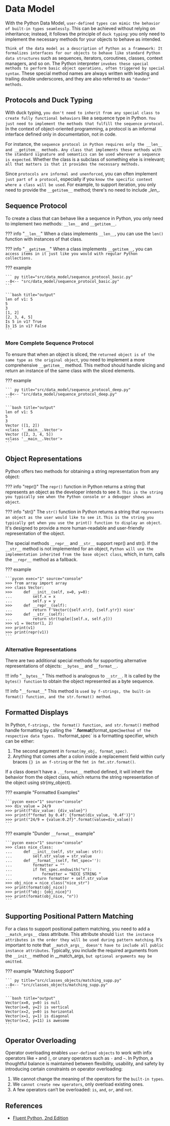 # Data Model

With the Python Data Model, `user-defined types can mimic the behavior of built-in types seamlessly`. This can be achieved without relying on inheritance; instead, it follows the principle of `duck typing`: you only need to implement the necessary methods for your objects to behave as intended.

`Think of the data model as a description of Python as a framework: It formalizes interfaces for our objects to behave like standard Python data structures` such as sequences, iterators, coroutines, classes, context managers, and so on. The Python interpreter `invokes these special methods to perform basic object operations, often triggered by special syntax`. These special method names are always written with leading and trailing double underscores, and they are also referred to as `"dunder" methods`.

## Protocols and Duck Typing

With duck typing, `you don't need to inherit from any special class to create fully functional behaviors` like a sequence type in Python. `You just need to implement the methods that fulfill the sequence protocol`. In the context of object-oriented programming, a protocol is an informal interface defined only in documentation, not in code.

For instance, the `sequence protocol in Python requires only the __len__ and __getitem__ methods.` `Any class that implements these methods with the standard signature and semantics can be used wherever a sequence is expected`. Whether the class is a subclass of something else is irrelevant; `all that matters is that it provides the necessary methods.`

Since `protocols are informal and unenforced`, you can often implement `just part of a protocol`, especially if you `know the specific context where a class will be used`. For example, to support iteration, you only need to provide the `__getitem__` method; there's no need to include \__len__.

## Sequence Protocol

To create a class that can behave like a sequence in Python, you only need to implement two methods: `__len__` and `__getitem__`.

??? info "`__len__`"
    When a class implements `__len__`, you can use the `len()` function with instances of that class.

??? info "`__getitem__`"
    When a class implements `__getitem__`, you can `access items in it just like you would with regular Python collections.`

??? example

    ``` py title="src/data_model/sequence_protocol_basic.py"
    --8<-- "src/data_model/sequence_protocol_basic.py"
    ```

    ```bash title="output"
    len of v1: 5
    5
    3
    [1, 2]
    [2, 3, 4, 5]
    Is 5 in v1? True
    Is 15 in v1? False
    ```

### More Complete Sequence Protocol

To ensure that when an object is sliced, the `returned object is of the same type as the original object`, you need to implement a more comprehensive `__getitem__` method. This method should handle slicing and return an instance of the same class with the sliced elements.

??? example

    ``` py title="src/data_model/sequence_protocol_deep.py"
    --8<-- "src/data_model/sequence_protocol_deep.py"
    ```

    ```bash title="output"
    len of v1: 5
    5
    3
    Vector ([1, 2])
    <class '__main__.Vector'>
    Vector ([2, 3, 4, 5])
    <class '__main__.Vector'>
    ```

## Object Representations

Python offers two methods for obtaining a string representation from any object:

??? info "repr()"
    The `repr()` function in Python returns a string that represents an object as the developer intends to see it. `This is the string you typically see when the Python console or a debugger shows an object`.

??? info "str()"
    The `str()` function in Python returns a string that `represents an object as the user would like to see it`. `This is the string you typically get when you use the print() function to display an object`. It's designed to provide a more human-readable and user-friendly representation of the object.

The special methods `__repr__` and `__str__` support repr() and str(). If the `__str__` method is not implemented for an object, `Python will use the implementation inherited from the base object class`, which, in turn, calls the `__repr__` method as a fallback.

??? example

    ```pycon exec="1" source="console"
    >>> from array import array
    >>> class Vector:
    >>>     def __init__(self, x=0, y=0):
    ...         self.x = x
    ...         self.y = y
    >>>     def __repr__(self):
    ...         return f'Vector({self.x!r}, {self.y!r}) nice'
    >>>     def __str__(self):
    ...         return str(tuple([self.x, self.y]))
    >>> v1 = Vector(1, 2)
    >>> print(v1)
    >>> print(repr(v1))
    ```

### Alternative Representations

There are two additional special methods for supporting alternative representations of objects: `__bytes__` and `__format__`.

!!! info "`__bytes__`"
    This method is analogous to `__str__`. It is called by the `bytes() function` to obtain the object represented as a byte sequence.

!!! info "`__format__`"
    This method is `used by f-strings, the built-in format() function, and the str.format() method`.

## Formatted Displays

In Python, `f-strings, the format() function, and str.format()` method handle formatting by calling the ``.__format__(format_spec)` method of the respective data types. The `format_spec` is a formatting specifier, which can be either:

1. The second argument in `format(my_obj, format_spec)`.
1. Anything that comes after a colon inside a replacement field within curly braces `{} in an f-string` or the `fmt in fmt.str.format()`.

If a class doesn't have a `.__format__` method defined, it will inherit the behavior from the object class, which returns the string representation of the object using str(my_object).

??? example "Formatted Examples"

    ```pycon exec="1" source="console"
    >>> div_value = 24/9
    >>> print(f"div_value: {div_value}")
    >>> print(f"format by 0.4f: {format(div_value, '0.4f')}")
    >>> print("24/9 = {value:0.2f}".format(value=div_value))
    ```

??? example "Dunder `__format__` example"

    ```pycon exec="1" source="console"
    >>> class nice_class:
    ...     def __init__(self, str_value: str):
    ...         self.str_value = str_value
    ...     def __format__(self, fmt_spec=''):
    ...         formatter = ""
    ...         if fmt_spec.endswith("n"):
    ...             formatter = "NICE STRING "
    ...         return formatter + self.str_value
    >>> obj_nice = nice_class("nice_str")
    >>> print(format(obj_nice))
    >>> print(f"obj: {obj_nice}")
    >>> print(format(obj_nice, "n"))
    ```

## Supporting Positional Pattern Matching

For a class to support positional pattern matching, you need to add a `__match_args__` class attribute. This attribute should `list the instance attributes in the order they will be used during pattern matching`. It's important to note that `__match_args__ doesn't have to include all public instance attributes`. Typically, you include the required arguments from the `__init__` method in __match_args, `but optional arguments may be omitted`.

??? example "Matching Support"

    ``` py title="src/classes_objects/matching_supp.py"
    --8<-- "src/classes_objects/matching_supp.py"
    ```

    ```bash title="output"
    Vector(x=0, y=0) is null
    Vector(x=0, y=2) is vertical
    Vector(x=2, y=0) is horizontal
    Vector(x=1, y=1) is diagonal
    Vector(x=2, y=11) is awesome
    ```

## Operator Overloading

Operator overloading enables `user-defined objects` to work with infix operators like `+` and `|`, or unary operators such as `-` and `~`. In Python, a thoughtful balance is maintained between flexibility, usability, and safety by introducing certain constraints on operator overloading:

1. We cannot change the meaning of the operators for the `built-in types`.
1. We `cannot create new operators`, only overload existing ones.
1. A few operators can’t be overloaded: `is`, `and`, `or`, and `not`.

## References

- [Fluent Python, 2nd Edition](https://www.oreilly.com/library/view/fluent-python-2nd/9781492056348/)
